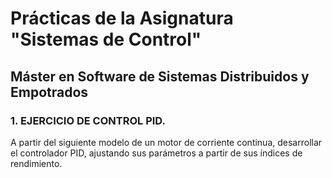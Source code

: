 # Prácticas de la Asignatura "Sistemas de Control"
## Máster en Software de Sistemas Distribuidos y Empotrados

### 1. EJERCICIO DE CONTROL PID.
A partir del siguiente modelo de un motor de corriente continua, desarrollar el controlador PID, ajustando sus parámetros a partir de sus índices de rendimiento.